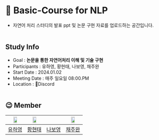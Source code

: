 # 📰 Basic-Course for NLP
- 자연어 처리 스터디의 발표 ppt 및 논문 구현 자료를 업로드하는 공간입니다.
</br></br>

## Study Info
* Goal : **논문을 통한 자연어처리 이해 및 기술 구현**
* Participants : 유하영, 황현태, 나보영, 채주완
* Start Date : 2024.01.02
* Meeting Date : 매주 일요일 08:00.PM
* Location : 👾Discord
</br></br>


## 😉 Member
| <img src="https://github.com/NLP-Study-JAPPU/.github/assets/90309728/2e337040-c033-4ec1-a9aa-122f15cc0f0a" width="50%" height="50%"> |<img src="https://github.com/NLP-Study-JAPPU/.github/assets/47472389/4f48112b-30b4-4f51-9feb-2f1b4075c945" width="50%" height="50%">|| <img src="https://avatars.githubusercontent.com/u/81293158?s=400&v=4" width="50%" height="50%">|
|:---:|:---:|:---:|:---:|
|[유하영](https://github.com/Hayeonggg)|[황현태](https://github.com/Oneul-hyeon)|[나보영]()|[채주완](https://github.com/joowan1108)|

